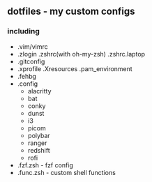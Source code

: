 ## dotfiles - my custom configs

### including
- .vim/vimrc
- .zlogin .zshrc(with oh-my-zsh) .zshrc.laptop
- .gitconfig
- .xprofile .Xresources .pam_environment
- .fehbg
- .config
    - alacritty
    - bat
    - conky
    - dunst
    - i3
    - picom
    - polybar
    - ranger
    - redshift
    - rofi
- .fzf.zsh - fzf config
- .func.zsh - custom shell functions
